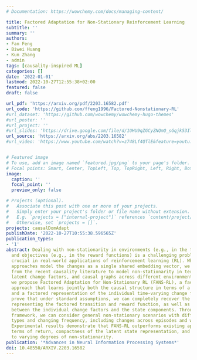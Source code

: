 ```yaml
---
# Documentation: https://wowchemy.com/docs/managing-content/

title: Factored Adaptation for Non-Stationary Reinforcement Learning
subtitle: ''
summary: ''
authors:
- Fan Feng
- Biwei Huang
- Kun Zhang
- admin
tags: [causality-inspired ML]
categories: []
date: '2022-01-01'
lastmod: 2022-10-27T12:55:38+02:00
featured: false
draft: false

url_pdf: 'https://arxiv.org/pdf/2203.16582.pdf'
url_code: 'https://github.com/ffeng1996/Factored-Nonstationary-RL'
#url_dataset: 'https://github.com/wowchemy/wowchemy-hugo-themes'
#url_poster: ''
#url_project: ''
#url_slides: 'https://drive.google.com/file/d/1UHU9qZGCyZNQmQ_sGqjk53Il9w9PhZNx/view'
url_source: 'https://arxiv.org/abs/2203.16582'
#url_video: 'https://www.youtube.com/watch?v=z748Lf4QTlE&feature=youtu.be'


# Featured image
# To use, add an image named `featured.jpg/png` to your page's folder.
# Focal points: Smart, Center, TopLeft, Top, TopRight, Left, Right, BottomLeft, Bottom, BottomRight.
image:
  caption: ''
  focal_point: ''
  preview_only: false

# Projects (optional).
#   Associate this post with one or more of your projects.
#   Simply enter your project's folder or file name without extension.
#   E.g. `projects = ["internal-project"]` references `content/project/deep-learning/index.md`.
#   Otherwise, set `projects = []`.
projects: causalDomAdapt
publishDate: '2022-10-27T10:55:38.596565Z'
publication_types:
- '1'
abstract: Dealing with non-stationarity in environments (e.g., in the transition dynamics)
  and objectives (e.g., in the reward functions) is a challenging problem that is
  crucial in real-world applications of reinforcement learning (RL). While most current
  approaches model the changes as a single shared embedding vector, we leverage insights
  from the recent causality literature to model non-stationarity in terms of individual
  latent change factors, and causal graphs across different environments. In particular,
  we propose Factored Adaptation for Non-Stationary RL (FANS-RL), a factored adaption
  approach that learns jointly both the causal structure in terms of a factored MDP,
  and a factored representation of the individual time-varying change factors. We
  prove that under standard assumptions, we can completely recover the causal graph
  representing the factored transition and reward function, as well as a partial structure
  between the individual change factors and the state components. Through our general
  framework, we can consider general non-stationary scenarios with different function
  types and changing frequency, including changes across episodes and within episodes.
  Experimental results demonstrate that FANS-RL outperforms existing approaches in
  terms of return, compactness of the latent state representation, and robustness
  to varying degrees of non-stationarity.
publication: '*Advances in Neural Information Processing Systems*'
doi: 10.48550/ARXIV.2203.16582
---
```

